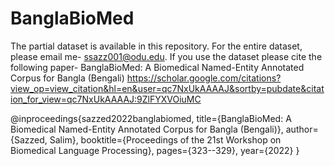 # BanglaBioMed
The partial dataset is available in this repository. For the entire dataset, please email me- ssazz001@odu.edu.
If you use the dataset please cite the following paper-
BanglaBioMed: A Biomedical Named-Entity Annotated Corpus for Bangla (Bengali)
https://scholar.google.com/citations?view_op=view_citation&hl=en&user=qc7NxUkAAAAJ&sortby=pubdate&citation_for_view=qc7NxUkAAAAJ:9ZlFYXVOiuMC

@inproceedings{sazzed2022banglabiomed,
  title={BanglaBioMed: A Biomedical Named-Entity Annotated Corpus for Bangla (Bengali)},
  author={Sazzed, Salim},
  booktitle={Proceedings of the 21st Workshop on Biomedical Language Processing},
  pages={323--329},
  year={2022}
}
